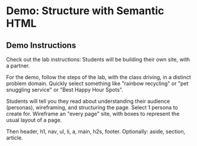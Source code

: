 # Demo: Structure with Semantic HTML

## Demo Instructions

Check out the lab instructions: Students will be building their own site, with a partner.

For the demo, follow the steps of the lab, with the class driving, in a distinct problem domain. Quickly select something like "rainbow recycling" or "pet snuggling service" or "Best Happy Hour Spots".

Students will tell you they read about understanding their audience (personas), wireframing, and structuring the page. Select 1 persona to create for. Wireframe an "every page" site, with boxes to represent the usual layout of a page.

Then header, h1, nav, ul, li, a, main, h2s, footer. Optionally: aside, section, article.

